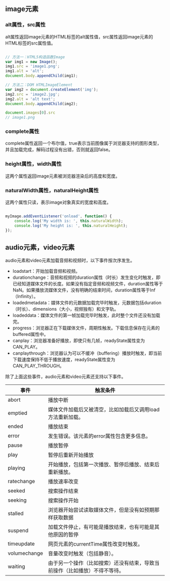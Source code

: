 

## image元素

### alt属性，src属性

alt属性返回image元素的HTML标签的alt属性值，src属性返回image元素的HTML标签的src属性值。

```javascript

// 方法一：HTML5构造函数Image
var img1 = new Image(); 
img1.src = 'image1.png';
img1.alt = 'alt';
document.body.appendChild(img1);

// 方法二：DOM HTMLImageElement
var img2 = document.createElement('img'); 
img2.src = 'image2.jpg';
img2.alt = 'alt text';
document.body.appendChild(img2);

document.images[0].src
// image1.png

```

### complete属性

complete属性返回一个布尔值，true表示当前图像属于浏览器支持的图形类型，并且加载完成，解码过程没有出错，否则就返回false。

### height属性，width属性

这两个属性返回image元素被浏览器渲染后的高度和宽度。

### naturalWidth属性，naturalHeight属性

这两个属性只读，表示image对象真实的宽度和高度。

```javascript

myImage.addEventListener('onload', function() {
	console.log('My width is: ', this.naturalWidth);
	console.log('My height is: ', this.naturalHeight);
});

```

## audio元素，video元素

audio元素和video元素加载音频和视频时，以下事件按次序发生。

- loadstart：开始加载音频和视频。
- durationchange：音频和视频的duration属性（时长）发生变化时触发，即已经知道媒体文件的长度。如果没有指定音频和视频文件，duration属性等于NaN。如果播放流媒体文件，没有明确的结束时间，duration属性等于Inf（Infinity）。
- loadedmetadata：媒体文件的元数据加载完毕时触发，元数据包括duration（时长）、dimensions（大小，视频独有）和文字轨。
- loadeddata：媒体文件的第一帧加载完毕时触发，此时整个文件还没有加载完。
- progress：浏览器正在下载媒体文件，周期性触发。下载信息保存在元素的buffered属性中。
- canplay：浏览器准备好播放，即使只有几帧，readyState属性变为CAN_PLAY。
- canplaythrough：浏览器认为可以不缓冲（buffering）播放时触发，即当前下载速度保持不低于播放速度，readyState属性变为CAN_PLAY_THROUGH。

除了上面这些事件，audio元素和video元素还支持以下事件。

事件|触发条件
----|--------
abort|播放中断
emptied|媒体文件加载后又被清空，比如加载后又调用load方法重新加载。
ended|播放结束
error|发生错误。该元素的error属性包含更多信息。
pause|播放暂停
play|暂停后重新开始播放
playing|开始播放，包括第一次播放、暂停后播放、结束后重新播放。
ratechange|播放速率改变
seeked|搜索操作结束
seeking|搜索操作开始
stalled|浏览器开始尝试读取媒体文件，但是没有如预期那样获取数据
suspend|加载文件停止，有可能是播放结束，也有可能是其他原因的暂停
timeupdate|网页元素的currentTime属性改变时触发。
volumechange|音量改变时触发（包括静音）。
waiting|由于另一个操作（比如搜索）还没有结束，导致当前操作（比如播放）不得不等待。
